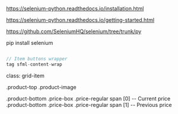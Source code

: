 
https://selenium-python.readthedocs.io/installation.html

https://selenium-python.readthedocs.io/getting-started.html

https://github.com/SeleniumHQ/selenium/tree/trunk/py

pip install selenium



```javascript

// Item buttons wrapper
tag sfml-content-wrap

```




<!-- ====================================================================================== -->
<!-- Al Premium -->

<!-- Product block -->
class: grid-item

<!-- Product Image -->
.product-top .product-image

<!-- Price -->
.product-bottom .price-box .price-regular span [0]  -- Current price
.product-bottom .price-box .price-regular span [1]  -- Previous price

